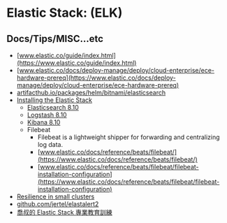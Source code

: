 # Elastic Stack: (ELK)

## Docs/Tips/MISC...etc

* [www.elastic.co/guide/index.html](https://www.elastic.co/guide/index.html)
* [www.elastic.co/docs/deploy-manage/deploy/cloud-enterprise/ece-hardware-prereq](https://www.elastic.co/docs/deploy-manage/deploy/cloud-enterprise/ece-hardware-prereq)
* [artifacthub.io/packages/helm/bitnami/elasticsearch](https://artifacthub.io/packages/helm/bitnami/elasticsearch)
* [Installing the Elastic Stack](https://www.elastic.co/guide/en/elastic-stack/current/installing-elastic-stack.html)
    * [Elasticsearch 8.10](https://www.elastic.co/guide/en/elasticsearch/reference/8.10/index.html)
    * [Logstash 8.10](https://www.elastic.co/guide/en/logstash/8.10/index.html)
    * [Kibana 8.10](https://www.elastic.co/guide/en/kibana/8.10/index.html)
    * Filebeat
        * Filebeat is a lightweight shipper for forwarding and centralizing log data.
        * [www.elastic.co/docs/reference/beats/filebeat/](https://www.elastic.co/docs/reference/beats/filebeat/)
        * [www.elastic.co/docs/reference/beats/filebeat/filebeat-installation-configuration](https://www.elastic.co/docs/reference/beats/filebeat/filebeat-installation-configuration)
* [Resilience in small clusters](https://www.elastic.co/docs/deploy-manage/production-guidance/availability-and-resilience/resilience-in-small-clusters)
* [github.com/jertel/elastalert2](https://github.com/jertel/elastalert2)
* [喬叔的 Elastic Stack 專業教育訓練](https://training.onedoggo.com/)